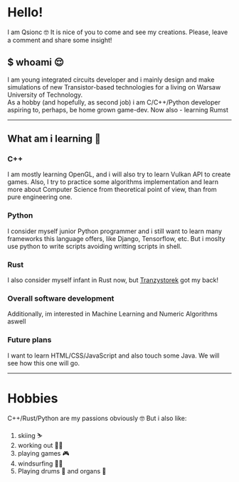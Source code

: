 # Hello!

I am Qsionc 🤓
It is nice of you to come and see my creations. Please, leave a comment and share some insight!

## $ whoami 😌

I am young integrated circuits developer and i mainly design and make simulations of new Transistor-based technologies for a living on Warsaw University of Technology.<br>
As a hobby (and hopefully, as second job) i am C/C++/Python developer aspiring to, perhaps, be home grown game-dev.
Now also - learning Rumst

---

## What am i learning 📖

### C++
I am mostly learning OpenGL, and i will also try to learn Vulkan API to create games. Also, I try to practice some algorithms implementation and learn more about Computer Science from theoretical point of view, than from pure engineering one.

### Python

I consider myself junior Python programmer and i still want to learn many frameworks this language offers, like Django, Tensorflow, etc. But i moslty use python to write scripts avoiding writting scripts in shell.

### Rust

I also consider myself infant in Rust now, but [Tranzystorek](https://github.com/tranzystorek-io) got my back!

### Overall software development

Additionally, im interested in Machine Learning and Numeric Algorithms aswell 

### Future plans

I want to learn HTML/CSS/JavaScript and also touch some Java. We will see how this one will go.

---
# Hobbies

C++/Rust/Python are my passions obviously 🤓
But i also like:
1. skiing ⛷
2. working out 🏋️‍♂️
3. playing games 🎮
4. windsurfing 🏄‍♂️
5. Playing drums 🥁 and organs 🎹

